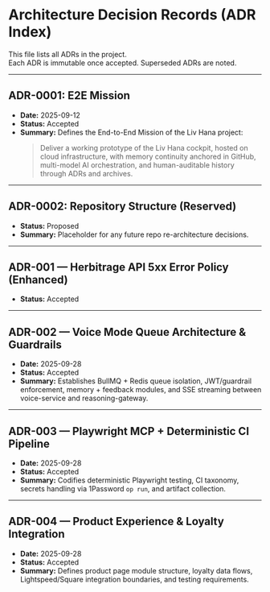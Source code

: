 # Architecture Decision Records (ADR Index)

This file lists all ADRs in the project.  
Each ADR is immutable once accepted. Superseded ADRs are noted.

---

## ADR-0001: E2E Mission

- **Date:** 2025-09-12
- **Status:** Accepted
- **Summary:** Defines the End-to-End Mission of the Liv Hana project:
  > Deliver a working prototype of the Liv Hana cockpit, hosted on cloud infrastructure, with memory continuity anchored in GitHub, multi-model AI orchestration, and human-auditable history through ADRs and archives.

---

## ADR-0002: Repository Structure (Reserved)

- **Status:** Proposed
- **Summary:** Placeholder for any future repo re-architecture decisions.

---

## ADR-001 — Herbitrage API 5xx Error Policy (Enhanced)

- **Status:** Accepted

---

## ADR-002 — Voice Mode Queue Architecture & Guardrails

- **Date:** 2025-09-28
- **Status:** Accepted
- **Summary:** Establishes BullMQ + Redis queue isolation, JWT/guardrail enforcement, memory + feedback modules, and SSE streaming between voice-service and reasoning-gateway.

---

## ADR-003 — Playwright MCP + Deterministic CI Pipeline

- **Date:** 2025-09-28
- **Status:** Accepted
- **Summary:** Codifies deterministic Playwright testing, CI taxonomy, secrets handling via 1Password `op run`, and artifact collection.

---

## ADR-004 — Product Experience & Loyalty Integration

- **Date:** 2025-09-28
- **Status:** Accepted
- **Summary:** Defines product page module structure, loyalty data flows, Lightspeed/Square integration boundaries, and testing requirements.

<!-- Last verified: 2025-10-02 -->
